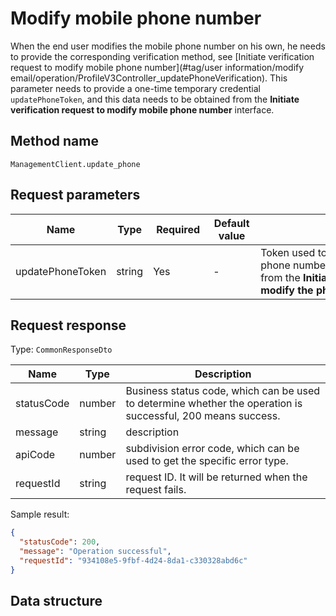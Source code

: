 # Modify mobile phone number

<!--
Warning ⚠️:
Do not modify this document directly,
https://github.com/Authing/authing-docs-factory
Use this project to generate
-->

<LastUpdated />

When the end user modifies the mobile phone number on his own, he needs to provide the corresponding verification method, see [Initiate verification request to modify mobile phone number](#tag/user information/modify email/operation/ProfileV3Controller_updatePhoneVerification).
This parameter needs to provide a one-time temporary credential `updatePhoneToken`, and this data needs to be obtained from the **Initiate verification request to modify mobile phone number** interface.

## Method name

`ManagementClient.update_phone`

## Request parameters

| Name             | Type   | <div style="width:80px">Required</div> | <div style="width:60px">Default value</div> | <div style="width:300px">Description</div>                                                                                                                | <div style="width:200px">Sample value</div> |
| ---------------- | ------ | -------------------------------------- | ------------------------------------------- | --------------------------------------------------------------------------------------------------------------------------------------------------------- | ------------------------------------------- |
| updatePhoneToken | string | Yes                                    | -                                           | Token used to temporarily modify the phone number, which can be obtained from the **Initiate verification request to modify the phone number** interface. | `xxxx`                                      |

## Request response

Type: `CommonResponseDto`

| Name       | Type   | Description                                                                                                  |
| ---------- | ------ | ------------------------------------------------------------------------------------------------------------ |
| statusCode | number | Business status code, which can be used to determine whether the operation is successful, 200 means success. |
| message    | string | description                                                                                                  |
| apiCode    | number | subdivision error code, which can be used to get the specific error type.                                    |
| requestId  | string | request ID. It will be returned when the request fails.                                                      |

Sample result:

```json
{
  "statusCode": 200,
  "message": "Operation successful",
  "requestId": "934108e5-9fbf-4d24-8da1-c330328abd6c"
}
```

## Data structure
